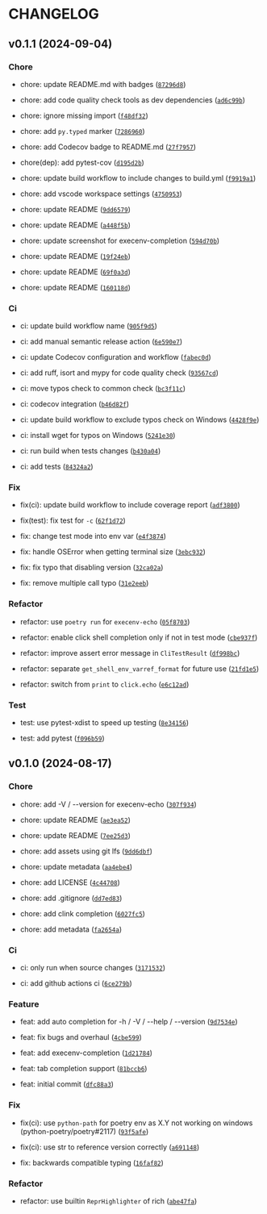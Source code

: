 # CHANGELOG

## v0.1.1 (2024-09-04)

### Chore

* chore: update README.md with badges ([`87296d8`](https://github.com/zyf722/execenv/commit/87296d86413878c87e4ad9cc75307217bfd4865d))

* chore: add code quality check tools as dev dependencies ([`ad6c99b`](https://github.com/zyf722/execenv/commit/ad6c99b5b1656813916a8e9a6b889ffd2bc2bd26))

* chore: ignore missing import ([`f48df32`](https://github.com/zyf722/execenv/commit/f48df32328c6318698d47815a7cac135482fe2bb))

* chore: add `py.typed` marker ([`7286960`](https://github.com/zyf722/execenv/commit/7286960f89e50c6990113ef42d6bc22948366f56))

* chore: add Codecov badge to README.md ([`27f7957`](https://github.com/zyf722/execenv/commit/27f7957b73cc56f9bb027ca1f7434aeb08f76d07))

* chore(dep): add pytest-cov ([`d195d2b`](https://github.com/zyf722/execenv/commit/d195d2bd5bfd7b32411db58f9fcb32da16477d97))

* chore: update build workflow to include changes to build.yml ([`f9919a1`](https://github.com/zyf722/execenv/commit/f9919a1ecddbcde2288438224e2ff1a4c82703d2))

* chore: add vscode workspace settings ([`4750953`](https://github.com/zyf722/execenv/commit/475095377056a06e23d8e91393be5164682f6fb0))

* chore: update README ([`9dd6579`](https://github.com/zyf722/execenv/commit/9dd6579ba57fde476d21cb4f2cd18a05e9881057))

* chore: update README ([`a448f5b`](https://github.com/zyf722/execenv/commit/a448f5b7a9af4b6d8e23200924463de3bc1e9bc6))

* chore: update screenshot for execenv-completion ([`594d70b`](https://github.com/zyf722/execenv/commit/594d70b5c2de5d3c498381d2690387fdcee323ae))

* chore: update README ([`19f24eb`](https://github.com/zyf722/execenv/commit/19f24ebaedb1488b03b124219dde84f0540bed3d))

* chore: update README ([`69f0a3d`](https://github.com/zyf722/execenv/commit/69f0a3d46ef4bce86c78651d6ad436fb419ed54a))

* chore: update README ([`160118d`](https://github.com/zyf722/execenv/commit/160118d31be9f51647811518b4b3b8a1b8e233f4))

### Ci

* ci: update build workflow name ([`905f9d5`](https://github.com/zyf722/execenv/commit/905f9d55dfccb68d275edd627e4d66f5afa9b810))

* ci: add manual semantic release action ([`6e590e7`](https://github.com/zyf722/execenv/commit/6e590e7188fdff14a8653fbe25c09997a4c088ff))

* ci: update Codecov configuration and workflow ([`fabec0d`](https://github.com/zyf722/execenv/commit/fabec0d43f3b99fd1420782dce0c2c7feab8efc8))

* ci: add ruff, isort and mypy for code quality check ([`93567cd`](https://github.com/zyf722/execenv/commit/93567cd7539adf0c12ae9464201428963aa584bd))

* ci: move typos check to common check ([`bc3f11c`](https://github.com/zyf722/execenv/commit/bc3f11c62f9905b8ffd109a88a2d1c81c3a3e356))

* ci: codecov integration ([`b46d82f`](https://github.com/zyf722/execenv/commit/b46d82f442a9b76cfc86ba37e4c7c18684d7caef))

* ci: update build workflow to exclude typos check on Windows ([`4428f9e`](https://github.com/zyf722/execenv/commit/4428f9edd878749934e576f73736f19801fb0d6d))

* ci: install wget for typos on Windows ([`5241e30`](https://github.com/zyf722/execenv/commit/5241e3007af2f20b2a352ca2c3d2569b7915b41c))

* ci: run build when tests changes ([`b430a04`](https://github.com/zyf722/execenv/commit/b430a0421ad7cca0f3da06e543cf48230367692a))

* ci: add tests ([`84324a2`](https://github.com/zyf722/execenv/commit/84324a2698992ae857f6f6d5f2a02c0e88c1d2d4))

### Fix

* fix(ci): update build workflow to include coverage report ([`adf3800`](https://github.com/zyf722/execenv/commit/adf38007e606e83bd505cbf19cc9c0db28730eeb))

* fix(test): fix test for `-c` ([`62f1d72`](https://github.com/zyf722/execenv/commit/62f1d72fbe645a9d22de98ab44796813569910ac))

* fix: change test mode into env var ([`e4f3874`](https://github.com/zyf722/execenv/commit/e4f387486d91fa6fd4aa68cc37d898af7998a5f8))

* fix: handle OSError when getting terminal size ([`3ebc932`](https://github.com/zyf722/execenv/commit/3ebc93279ebf794d62df5b68aa80af68ae505dd8))

* fix: fix typo that disabling version ([`32ca02a`](https://github.com/zyf722/execenv/commit/32ca02ab4686e28b8717c3a8b1068ca886d6298d))

* fix: remove multiple call typo ([`31e2eeb`](https://github.com/zyf722/execenv/commit/31e2eeb663dc9415d3819658db08a227ab7119ba))

### Refactor

* refactor: use `poetry run` for `execenv-echo` ([`05f8703`](https://github.com/zyf722/execenv/commit/05f87031bda1577152ecc4b67bc599ca65526a92))

* refactor: enable click shell completion only if not in test mode ([`cbe937f`](https://github.com/zyf722/execenv/commit/cbe937fe6c63dbbfd15b29d9df735f2345122287))

* refactor: improve assert error message in `CliTestResult` ([`df998bc`](https://github.com/zyf722/execenv/commit/df998bcdc30427bf10ae16dd1921d64e52716656))

* refactor: separate `get_shell_env_varref_format` for future use ([`21fd1e5`](https://github.com/zyf722/execenv/commit/21fd1e52896b0d5a2fcea8120b00d99af1dd6866))

* refactor: switch from `print` to `click.echo` ([`e6c12ad`](https://github.com/zyf722/execenv/commit/e6c12ade26b5d25e7cfe30268c42a127af2ec818))

### Test

* test: use pytest-xdist to speed up testing ([`8e34156`](https://github.com/zyf722/execenv/commit/8e3415614b540efb66fa4d259ade93194a1f452f))

* test: add pytest ([`f096b59`](https://github.com/zyf722/execenv/commit/f096b5908d424fcac9162cd44203ea7234b558f2))

## v0.1.0 (2024-08-17)

### Chore

* chore: add -V / --version for execenv-echo ([`307f934`](https://github.com/zyf722/execenv/commit/307f93454d2f9bcc49dd3a44c07bff32d6cf2bc5))

* chore: update README ([`ae3ea52`](https://github.com/zyf722/execenv/commit/ae3ea528b0a66c042a054816e533f41ad91861a6))

* chore: update README ([`7ee25d3`](https://github.com/zyf722/execenv/commit/7ee25d30afed593d95b14119c30f94674366457d))

* chore: add assets using git lfs ([`9dd6dbf`](https://github.com/zyf722/execenv/commit/9dd6dbf0e92a1a81493264ca720db8d997aa4f6f))

* chore: update metadata ([`aa4ebe4`](https://github.com/zyf722/execenv/commit/aa4ebe4fef3f1a42fd32f7b72c0c432adcdc8d36))

* chore: add LICENSE ([`4c44708`](https://github.com/zyf722/execenv/commit/4c4470888a37ce6cbce2bd70947069b234a0bc6e))

* chore: add .gitignore ([`dd7ed83`](https://github.com/zyf722/execenv/commit/dd7ed83fa1cfa2e2fd1dbf8a7878959b431776bc))

* chore: add clink completion ([`6027fc5`](https://github.com/zyf722/execenv/commit/6027fc598674806dcddf7c30e61d840aeaa18ee8))

* chore: add metadata ([`fa2654a`](https://github.com/zyf722/execenv/commit/fa2654ad3c035d75236d8ddd3e441d23436eb1ce))

### Ci

* ci: only run when source changes ([`3171532`](https://github.com/zyf722/execenv/commit/3171532049d3d8a658e3c5f05ce8f51954d0cc5f))

* ci: add github actions ci ([`6ce279b`](https://github.com/zyf722/execenv/commit/6ce279b96b084960bed63c37e526d3c936cfc63b))

### Feature

* feat: add auto completion for -h / -V / --help / --version ([`9d7534e`](https://github.com/zyf722/execenv/commit/9d7534e359deaaaf456d64aac464c8b1cd3e195a))

* feat: fix bugs and overhaul ([`4cbe599`](https://github.com/zyf722/execenv/commit/4cbe59941d9f0ed7e2b2a9b0480bc0f72f73e5e0))

* feat: add execenv-completion ([`1d21784`](https://github.com/zyf722/execenv/commit/1d21784d3eb497f191c47ec65a8e61aa9cf30a06))

* feat: tab completion support ([`81bccb6`](https://github.com/zyf722/execenv/commit/81bccb647d2ee78e79f77a47209fbee048bb7b2c))

* feat: initial commit ([`dfc88a3`](https://github.com/zyf722/execenv/commit/dfc88a329b1a31c10f285eae6010082336ae522e))

### Fix

* fix(ci): use `python-path` for poetry env as X.Y not working on windows (python-poetry/poetry#2117) ([`93f5afe`](https://github.com/zyf722/execenv/commit/93f5afe876c4b1c2054ffc493fac190880e00a12))

* fix(ci): use str to reference version correctly ([`a691148`](https://github.com/zyf722/execenv/commit/a69114849190110a3252f77d20269062d50aebf7))

* fix: backwards compatible typing ([`16faf82`](https://github.com/zyf722/execenv/commit/16faf82baf049fd83e15a094f7e7be5a6282ec90))

### Refactor

* refactor: use builtin `ReprHighlighter` of rich ([`abe47fa`](https://github.com/zyf722/execenv/commit/abe47fa2d41e52c502f47e20df53013b85104b5a))
